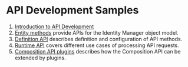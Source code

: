 # API Development Samples

1. [Introduction to API Development](01-api.md)
1. [Entity methods](02-entity-methods.md) provide APIs for the Identity Manager object model.
1. [Definition API](03-definition-api.md) describes definition and configuration of API methods.
1. [Runtime API](04-runtime-api.md) covers different use cases of processing API requests.
1. [Composition API plugins](05-composition-api-plugins.md) describes how the Composition API can be extended by plugins.

